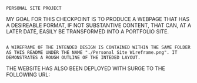 ~~~~~~~~~~~~~~~~~~~~~~~~~~~~~~~~~~~~~~~~~~~~~~~~~~~~~~~~~~~~~~~~~~~~~~~~~~~~~~~~~~~~~~~~~~

PERSONAL SITE PROJECT

~~~~~~~~~~~~~~~~~~~~~~~~~~~~~~~~~~~~~~~~~~~~~~~~~~~~~~~~~~~~~~~~~~~~~~~~~~~~~~~~~~~~~~~~~~

MY GOAL FOR THIS CHECKPOINT IS TO PRODUCE A WEBPAGE THAT HAS A DESIREABLE FORMAT, IF NOT SUBSTANTIVE CONTENT, THAT CAN, AT A LATER DATE, EASILY BE TRANSFORMED INTO A PORTFOLIO SITE.

~~~~~~~~~~~~~~~~~~~~~~~~~~~~~~~~~~~~~~~~~~~~~~~~~~~~~~~~~~~~~~~~~~~~~~~~~~~~~~~~~~~~~~~~~~

A WIREFRAME OF THE INTENDED DESIGN IS CONTAINED WITHIN THE SAME FOLDER AS THIS README UNDER THE NAME "./Personal Site Wireframe.png". IT DEMONSTRATES A ROUGH OUTLINE OF THE INTEDED LAYOUT.

~~~~~~~~~~~~~~~~~~~~~~~~~~~~~~~~~~~~~~~~~~~~~~~~~~~~~~~~~~~~~~~~~~~~~~~~~~~~~~~~~~~~~~~~~~

THE WEBSITE HAS ALSO BEEN DEPLOYED WITH SURGE TO THE FOLLOWING URL: 

~~~~~~~~~~~~~~~~~~~~~~~~~~~~~~~~~~~~~~~~~~~~~~~~~~~~~~~~~~~~~~~~~~~~~~~~~~~~~~~~~~~~~~~~~~

